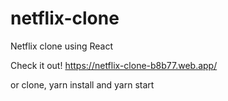 # netflix-clone

Netflix clone using React

Check it out! https://netflix-clone-b8b77.web.app/

or clone, yarn install and yarn start
